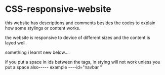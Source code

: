 # CSS-responsive-website

this website has descriptions and comments besides the codes to explain how some stylings or content works.

the website is responsive to device of different sizes and the content is layed well.

something i learnt new below....


if you put a space in ids between the tags, in stying will not work unless you put a space also----- example ----id="navbar "
